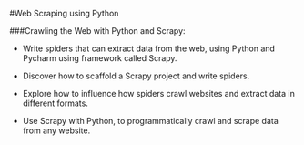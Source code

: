 #Web Scraping using Python


###Crawling the Web with Python and Scrapy:
* Write spiders that can extract data from the web, using Python and Pycharm using framework called Scrapy. 

* Discover how to scaffold a Scrapy project and write spiders. 

* Explore how to influence how spiders crawl websites and extract data in different formats. 

* Use Scrapy with Python,  to programmatically crawl and scrape data from any website.